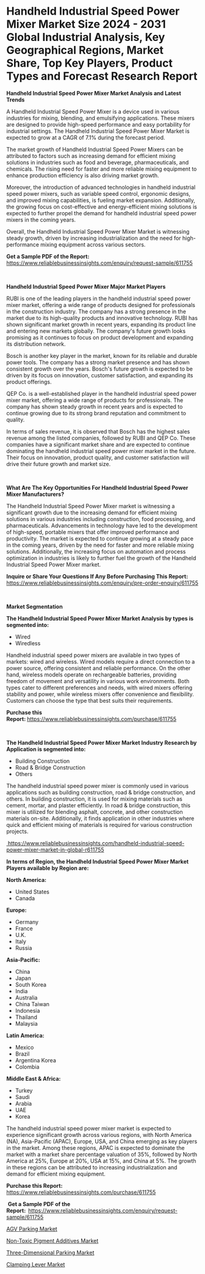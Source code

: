 <p><h1>Handheld Industrial Speed Power Mixer Market Size 2024 - 2031 Global Industrial Analysis, Key Geographical Regions, Market Share, Top Key Players, Product Types and Forecast Research Report</h1></p><p><strong>Handheld Industrial Speed Power Mixer Market Analysis and Latest Trends</strong></p>
<p><p>A Handheld Industrial Speed Power Mixer is a device used in various industries for mixing, blending, and emulsifying applications. These mixers are designed to provide high-speed performance and easy portability for industrial settings. The Handheld Industrial Speed Power Mixer Market is expected to grow at a CAGR of 7.1% during the forecast period.</p><p>The market growth of Handheld Industrial Speed Power Mixers can be attributed to factors such as increasing demand for efficient mixing solutions in industries such as food and beverage, pharmaceuticals, and chemicals. The rising need for faster and more reliable mixing equipment to enhance production efficiency is also driving market growth.</p><p>Moreover, the introduction of advanced technologies in handheld industrial speed power mixers, such as variable speed control, ergonomic designs, and improved mixing capabilities, is fueling market expansion. Additionally, the growing focus on cost-effective and energy-efficient mixing solutions is expected to further propel the demand for handheld industrial speed power mixers in the coming years.</p><p>Overall, the Handheld Industrial Speed Power Mixer Market is witnessing steady growth, driven by increasing industrialization and the need for high-performance mixing equipment across various sectors.</p></p>
<p><strong>Get a Sample PDF of the Report:&nbsp;</strong> <a href="https://www.reliablebusinessinsights.com/enquiry/request-sample/611755">https://www.reliablebusinessinsights.com/enquiry/request-sample/611755</a></p>
<p>&nbsp;</p>
<p><strong>Handheld Industrial Speed Power Mixer Major Market Players</strong></p>
<p><p>RUBI is one of the leading players in the handheld industrial speed power mixer market, offering a wide range of products designed for professionals in the construction industry. The company has a strong presence in the market due to its high-quality products and innovative technology. RUBI has shown significant market growth in recent years, expanding its product line and entering new markets globally. The company's future growth looks promising as it continues to focus on product development and expanding its distribution network.</p><p>Bosch is another key player in the market, known for its reliable and durable power tools. The company has a strong market presence and has shown consistent growth over the years. Bosch's future growth is expected to be driven by its focus on innovation, customer satisfaction, and expanding its product offerings.</p><p>QEP Co. is a well-established player in the handheld industrial speed power mixer market, offering a wide range of products for professionals. The company has shown steady growth in recent years and is expected to continue growing due to its strong brand reputation and commitment to quality.</p><p>In terms of sales revenue, it is observed that Bosch has the highest sales revenue among the listed companies, followed by RUBI and QEP Co. These companies have a significant market share and are expected to continue dominating the handheld industrial speed power mixer market in the future. Their focus on innovation, product quality, and customer satisfaction will drive their future growth and market size.</p></p>
<p>&nbsp;</p>
<p><strong>What Are The Key Opportunities For Handheld Industrial Speed Power Mixer Manufacturers?</strong></p>
<p><p>The Handheld Industrial Speed Power Mixer market is witnessing a significant growth due to the increasing demand for efficient mixing solutions in various industries including construction, food processing, and pharmaceuticals. Advancements in technology have led to the development of high-speed, portable mixers that offer improved performance and productivity. The market is expected to continue growing at a steady pace in the coming years, driven by the need for faster and more reliable mixing solutions. Additionally, the increasing focus on automation and process optimization in industries is likely to further fuel the growth of the Handheld Industrial Speed Power Mixer market.</p></p>
<p><strong>Inquire or Share Your Questions If Any Before Purchasing This Report:</strong> <a href="https://www.reliablebusinessinsights.com/enquiry/pre-order-enquiry/611755">https://www.reliablebusinessinsights.com/enquiry/pre-order-enquiry/611755</a></p>
<p>&nbsp;</p>
<p><strong>Market Segmentation</strong></p>
<p><strong>The Handheld Industrial Speed Power Mixer Market Analysis by types is segmented into:</strong></p>
<p><ul><li>Wired</li><li>Wiredless</li></ul></p>
<p><p>Handheld industrial speed power mixers are available in two types of markets: wired and wireless. Wired models require a direct connection to a power source, offering consistent and reliable performance. On the other hand, wireless models operate on rechargeable batteries, providing freedom of movement and versatility in various work environments. Both types cater to different preferences and needs, with wired mixers offering stability and power, while wireless mixers offer convenience and flexibility. Customers can choose the type that best suits their requirements.</p></p>
<p><strong>Purchase this Report:&nbsp;</strong><a href="https://www.reliablebusinessinsights.com/purchase/611755">https://www.reliablebusinessinsights.com/purchase/611755</a></p>
<p>&nbsp;</p>
<p><strong>The Handheld Industrial Speed Power Mixer Market Industry Research by Application is segmented into:</strong></p>
<p><ul><li>Building Construction</li><li>Road & Bridge Construction</li><li>Others</li></ul></p>
<p><p>The handheld industrial speed power mixer is commonly used in various applications such as building construction, road & bridge construction, and others. In building construction, it is used for mixing materials such as cement, mortar, and plaster efficiently. In road & bridge construction, this mixer is utilized for blending asphalt, concrete, and other construction materials on-site. Additionally, it finds application in other industries where quick and efficient mixing of materials is required for various construction projects.</p></p>
<p><a href="https://www.reliablebusinessinsights.com/handheld-industrial-speed-power-mixer-market-in-global-r611755">&nbsp;https://www.reliablebusinessinsights.com/handheld-industrial-speed-power-mixer-market-in-global-r611755</a></p>
<p><strong>In terms of Region, the Handheld Industrial Speed Power Mixer Market Players available by Region are:</strong></p>
<p>
    <p> <strong> North America: </strong>
        <ul>
            <li>United States</li>
            <li>Canada</li>
        </ul>
        </p> 
    <p> <strong> Europe: </strong>
        <ul>
            <li>Germany</li>
            <li>France</li>
            <li>U.K.</li>
            <li>Italy</li>
            <li>Russia</li>
        </ul>
        </p> 
    <p> <strong> Asia-Pacific: </strong>
        <ul>
            <li>China</li>
            <li>Japan</li>
            <li>South Korea</li>
            <li>India</li>
            <li>Australia</li>
            <li>China Taiwan</li>
            <li>Indonesia</li>
            <li>Thailand</li>
            <li>Malaysia</li>
        </ul>
        </p> 
    <p> <strong> Latin America: </strong>
        <ul>
            <li>Mexico</li>
            <li>Brazil</li>
            <li>Argentina Korea</li>
            <li>Colombia</li>
        </ul>
        </p> 
    <p> <strong> Middle East & Africa: </strong>
        <ul>
            <li>Turkey</li>
            <li>Saudi</li>
            <li>Arabia</li>
            <li>UAE</li>
            <li>Korea</li>
        </ul>
    </p>
    </p>
<p><p>The handheld industrial speed power mixer market is expected to experience significant growth across various regions, with North America (NA), Asia-Pacific (APAC), Europe, USA, and China emerging as key players in the market. Among these regions, APAC is expected to dominate the market with a market share percentage valuation of 35%, followed by North America at 25%, Europe at 20%, USA at 15%, and China at 5%. The growth in these regions can be attributed to increasing industrialization and demand for efficient mixing equipment.</p></p>
<p><strong>Purchase this Report: </strong><a href="https://www.reliablebusinessinsights.com/purchase/611755">https://www.reliablebusinessinsights.com/purchase/611755</a></p>
<p>&nbsp;<strong>Get a Sample PDF of the Report:&nbsp;&nbsp;</strong><a href="https://www.reliablebusinessinsights.com/enquiry/request-sample/611755">https://www.reliablebusinessinsights.com/enquiry/request-sample/611755</a></p>
<p><strong></strong></p>
<p><p><a href="https://github.com/ctanaka235/Market-Research-Report-List-1/blob/main/agv-parking-market.md">AGV Parking Market</a></p><p><a href="https://medium.com/@kelleebernier1851/insights-into-the-non-toxic-pigment-additives-market-market-players-market-size-geographical-1023c2c6cade">Non-Toxic Pigment Additives Market</a></p><p><a href="https://github.com/JermaineCrona2023/Market-Research-Report-List-2/blob/main/three-dimensional-parking-market.md">Three-Dimensional Parking Market</a></p><p><a href="https://medium.com/@sean.peake0978/clamping-lever-market-size-share-trends-analysis-report-by-product-steel-clamping-lever-plastic-a2bdda65147a">Clamping Lever Market</a></p></p>